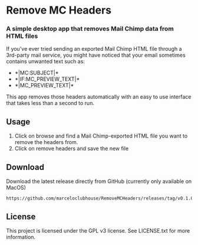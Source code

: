 # Remove MC Headers
### A simple desktop app that removes Mail Chimp data from HTML files

If you've ever tried sending an exported Mail Chimp HTML file through a 3rd-party mail service, you might have noticed that your email sometimes contains unwanted text such as:

- \*|MC:SUBJECT|*
- \*|IF:MC_PREVIEW_TEXT|\*
- \*|MC_PREVIEW_TEXT|*

This app removes those headers automatically with an easy to use interface that takes less than a second to run.

## Usage

1. Click on browse and find a Mail Chimp-exported HTML file you want to remove the headers from.
2. Click on remove headers and save the new file

## Download
Download the latest release directly from GitHub (currently only available on MacOS)
```
https://github.com/marceloclubhouse/RemoveMCHeaders/releases/tag/v0.1.0
```

## License
This project is licensed under the GPL v3 license. See LICENSE.txt for more information.